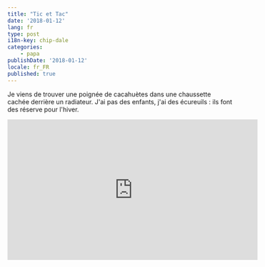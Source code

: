 ```yaml
---
title: "Tic et Tac"
date: '2018-01-12'
lang: fr
type: post
i18n-key: chip-dale
categories:
    - papa
publishDate: '2018-01-12'
locale: fr_FR
published: true
---
```


Je viens de trouver une poignée de cacahuètes dans une chaussette cachée derrière un radiateur. J'ai pas des enfants, j'ai des écureuils : ils font des réserve pour l'hiver.

<div class="videoWrapper">
    <iframe width="560" height="315" src="https://www.youtube-nocookie.com/embed/-BV3W5YL8lA?rel=0" frameborder="0" allow="autoplay; encrypted-media" allowfullscreen></iframe>
</div>